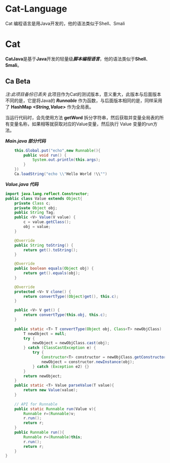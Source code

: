 # Cat-Language
Cat 编程语言是用Java开发的，他的语法类似于Shell、Smali
# Cat #

**CatJava**是基于**Java**开发的轻量级***脚本编程语言***，他的语法类似于**Shell**、**Smali**。

## Ca Beta ##
_注:此项目备份已丢失_
此项目作为Cat的测试版本，意义重大，此版本与后面版本不同的是，它是将Java的 ***Runnable*** 作为函数，与后面版本相同的是，同样采用了 **HashMap** ***<String,Value>*** 作为全局表。

当运行代码时，会先使用方法 **getWord** 拆分字符串，然后获取并变量全局表的所有变量名称，如果相等就获取对应的Value变量，然后执行 Value 变量的run方法。  

***Main.java 部分代码***
```java
    this.Global.put("echo",new Runnable(){  
        public void run() {
            System.out.println(this.args);
        }  
    })  
    Ca.loadString("echo \\"Hello World !\\"")
```
***Value.java 代码***
```java
import java.lang.reflect.Constructor;
public class Value extends Object{
    private Class c;
    private Object obj;
    public String Tag;
    public <V> Value(V value) {
        c = value.getClass();
        obj = value;
    }

    @Override
    public String toString() {
        return get().toString();
    }

    @Override
    public boolean equals(Object obj) {
        return get().equals(obj);
    }

    @Override
    protected <V> V clone() {
        return convertType((Object)get(), this.c);
    }

    public <V> V get() {
        return convertType(this.obj, this.c);
    }
    
    public static <T> T convertType(Object obj, Class<T> newObjClass)  {
        T newObject = null;
        try {
            newObject = newObjClass.cast(obj);
        } catch (ClassCastException e) {
            try {
                Constructor<T> constructor = newObjClass.getConstructor(obj.getClass());
                newObject = constructor.newInstance(obj);
            } catch (Exception e2) {} 
        }
        return newObject;
    }
    public static <T> Value parseValue(T value){
        return new Value(value);
    }
    
    // API for Runnable
    public static Runnable run(Value v){
        Runnable r=(Runnable)v;
        r.run();
        return r;
    }
    public Runnable run(){
        Runnable r=(Runnable)this;
        r.run();
        return r;
    }
}

```
